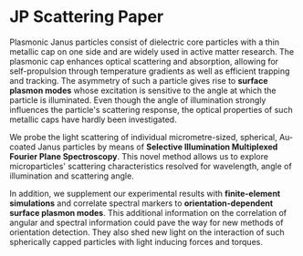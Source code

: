 # JP Scattering Paper
 
Plasmonic Janus particles consist of dielectric core particles with a thin metallic cap on one side and are widely used in active matter research. 
The plasmonic cap enhances optical scattering and absorption, allowing for self-propulsion through temperature gradients as well as efficient trapping and tracking. 
The asymmetry of such a particle gives rise to **surface plasmon modes** whose excitation is sensitive to the angle at which the particle is illuminated. 
Even though the angle of illumination strongly influences the particle's scattering response, the optical properties of such metallic caps have hardly been investigated. 

We probe the light scattering of individual micrometre-sized, spherical, Au-coated Janus particles by means of **Selective Illumination Multiplexed Fourier Plane Spectroscopy**. 
This novel method allows us to explore microparticles' scattering characteristics resolved for wavelength, angle of illumination and scattering angle. 

In addition, we supplement our experimental results with **finite-element simulations** and correlate spectral markers to **orientation-dependent surface plasmon modes**. 
This additional information on the correlation of angular and spectral information could pave the way for new methods of orientation detection. They also shed new light on the interaction of such spherically capped particles with light inducing forces and torques.
